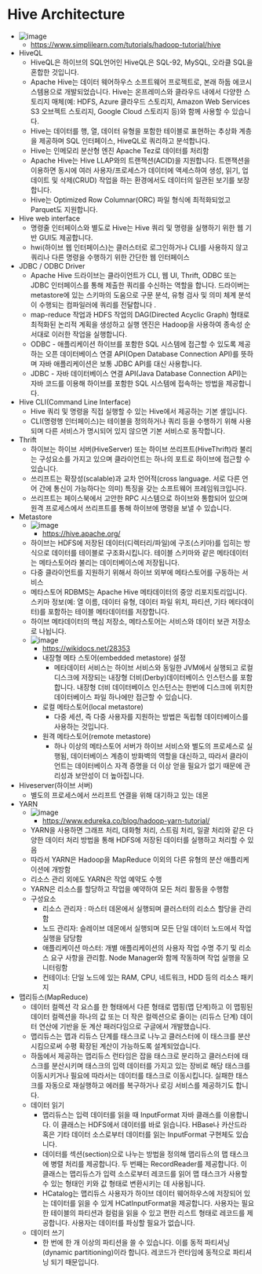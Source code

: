 # Hive Architecture
- ![image](https://user-images.githubusercontent.com/47103479/217844082-f04a2a6d-0e8b-4b12-ad19-5f75b64831d0.png)
  - https://www.simplilearn.com/tutorials/hadoop-tutorial/hive
- HiveQL
  - HiveQL은 하이브의 SQL언어인 HiveQL은 SQL-92, MySQL, 오라클 SQL을 혼합한 것입니다.
  - Apache Hive는 데이터 웨어하우스 소프트웨어 프로젝트로, 본래 하둡 에코시스템용으로 개발되었습니다. Hive는 온프레미스와 클라우드 내에서 다양한 스토리지 매체(예: HDFS, Azure 클라우드 스토리지, Amazon Web Services S3 오브젝트 스토리지, Google Cloud 스토리지 등)와 함께 사용할 수 있습니다. 
  - Hive는 데이터를 행, 열, 데이터 유형을 포함한 테이블로 표현하는 추상화 계층을 제공하며 SQL 인터페이스, HiveQL로 쿼리하고 분석합니다. 
  - Hive는 인메모리 분산형 엔진 Apache Tez로 데이터를 처리함
  - Apache Hive는 Hive LLAP와의 트랜잭션(ACID)을 지원합니다. 트랜잭션을 이용하면 동시에 여러 사용자/프로세스가 데이터에 액세스하여 생성, 읽기, 업데이트 및 삭제(CRUD) 작업을 하는 환경에서도 데이터의 일관된 보기를 보장합니다.
  - Hive는 Optimized Row Columnar(ORC) 파일 형식에 최적화되었고 Parquet도 지원합니다.
- Hive web interface
  - 명령줄 인터페이스와 별도로 Hive는 Hive 쿼리 및 명령을 실행하기 위한 웹 기반 GUI도 제공합니다.
  - hwi(하이브 웹 인터페이스)는 클러스터로 로그인하거나 CLI를 사용하지 않고 쿼리나 다른 명령을 수행하기 위한 간단한 웹 인터페이스
- JDBC / ODBC Driver
  - Apache Hive 드라이브는 클라이언트가 CLI, 웹 UI, Thrift, ODBC 또는 JDBC 인터페이스를 통해 제출한 쿼리를 수신하는 역할을 합니다. 드라이버는 metastore에 있는 스키마의 도움으로 구문 분석, 유형 검사 및 의미 체계 분석이 수행되는 컴파일러에 쿼리를 전달합니다 . 
  - map-reduce 작업과 HDFS 작업의 DAG(Directed Acyclic Graph) 형태로 최적화된 논리적 계획을 생성하고 실행 엔진은 Hadoop을 사용하여 종속성 순서대로 이러한 작업을 실행합니다.
  - ODBC - 애플리케이션 하이브를 포함한 SQL 시스템에 접근할 수 있도록 제공하는 오픈 데이터베이스 연결 API(Open Database Connection API)를 뜻하며 자바 애플리케이션은 보통 JDBC API를 대신 사용합니다.
  - JDBC - 자바 데이터베이스 연결 API(Java Database Connection API)는 자바 코드를 이용해 하이브를 포함한 SQL 시스템에 접속하는 방법을 제공합니다.
- Hive CLI(Command Line Interface)
  - Hive 쿼리 및 명령을 직접 실행할 수 있는 Hive에서 제공하는 기본 셸입니다.
  - CLI(명령행 인터페이스)는 테이블을 정의하거나 쿼리 등을 수행하기 위해 사용되며 다른 서비스가 명시되어 있지 않으면 기본 서비스로 동작합니다.
- Thrift 
  - 하이브는 하이브 서버(HiveServer) 또는 하이브 쓰리프트(HiveThrift)라 불리는 구성요소를 가지고 있으며 클라이언트는 하나의 포트로 하이브에 접근할 수 있습니다.
  - 쓰리프트는 확장성(scalable)과 교차 언어적(cross language. 서로 다른 언어 간에 통신이 가능하다는 의미) 특징을 갖는 소프트웨어 프레임워크입니다.
  - 쓰리프트는 페이스북에서 고안한 RPC 시스템으로 하이브와 통합되어 있으며 원격 프로세스에서 쓰리프트를 통해 하이브에 명령을 보낼 수 있습니다.
- Metastore
  - ![image](https://user-images.githubusercontent.com/47103479/217844466-9ef45e3a-f633-4797-b70a-72eea5b827d5.png)
    - https://hive.apache.org/
  - 하이브는 HDFS에 저장된 데이터(디렉터리/파일)에 구조(스키마)를 입히는 방식으로 데이터를 테이블로 구조화시킵니다. 테이블 스키마와 같은 메타데이터는 메타스토어라 불리는 데이터베이스에 저장됩니다. 
  - 다중 클라이언트를 지원하기 위해서 하이브 외부에 메타스토어를 구동하는 서비스
  - 메타스토어 RDBMS는 Apache Hive 메타데이터의 중앙 리포지토리입니다. 스키마 정보(예: 열 이름, 데이터 유형, 데이터 파일 위치, 파티션, 기타 메타데이터)를 포함하는 테이블 메타데이터를 저장합니다. 
  - 하이브 메타데이터의 핵심 저장소, 메타스토어는 서비스와 데이터 보관 저장소로 나뉩니다.
  - ![image](https://user-images.githubusercontent.com/47103479/217844598-d3c3dc60-b893-47bc-9354-c131e82cba35.png)
    - https://wikidocs.net/28353
    - 내장형 메타 스토어(embedded metastore) 설정 
      - 메타데이터 서비스는 하이브 서비스와 동일한 JVM에서 실행되고 로컬 디스크에 저장되는 내장형 더비(Derby)데이터베이스 인스턴스를 포함합니다. 내장형 더비 데이터베이스 인스턴스는 한번에 디스크에 위치한 데이터베이스 파일 하나에만 접근할 수 있습니다. 
    - 로컬 메타스토어(local metastore) 
      - 다중 세션, 즉 다중 사용자를 지원하는 방법은 독립형 데이터베이스를 사용하는 것입니다. 
    - 원격 메타스토어(remote metastore) 
      - 하나 이상의 메타스토어 서버가 하이브 서비스와 별도의 프로세스로 실행됨, 데이터베이스 계층이 방화벽의 역할을 대신하고, 따라서 클라이언트는 데이터베이스 자격 증명을 더 이상 얻을 필요가 없기 때문에 관리성과 보안성이 더 높아집니다. 
- Hiveserver(하이브 서버)
  - 별도의 프로세스에서 쓰리프트 연결을 위해 대기하고 있는 데몬
- YARN
  - ![image](https://user-images.githubusercontent.com/47103479/217845044-f7807b30-1912-45fe-aa8c-243fac7934aa.png)
    - https://www.edureka.co/blog/hadoop-yarn-tutorial/
  - YARN을 사용하면 그래프 처리, 대화형 처리, 스트림 처리, 일괄 처리와 같은 다양한 데이터 처리 방법을 통해 HDFS에 저장된 데이터를 실행하고 처리할 수 있음
  - 따라서 YARN은 Hadoop을 MapReduce 이외의 다른 유형의 분산 애플리케이션에 개방함
  - 리소스 관리 외에도 YARN은 작업 예약도 수행
  - YARN은 리소스를 할당하고 작업을 예약하여 모든 처리 활동을 수행함
  - 구성요소
    - 리소스 관리자 :  마스터 데몬에서 실행되며 클러스터의 리소스 할당을 관리함
    - 노드 관리자: 슬레이브 데몬에서 실행되며 모든 단일 데이터 노드에서 작업 실행을 담당함 
    - 애플리케이션 마스터:  개별 애플리케이션의 사용자 작업 수명 주기 및 리소스 요구 사항을 관리함. Node Manager와 함께 작동하며 작업 실행을 모니터링함
    - 컨테이너: 단일 노드에 있는 RAM, CPU, 네트워크, HDD 등의 리소스 패키지
- 맵리듀스(MapReduce) 
  - 데이터 컬렉션 각 요스를 한 형태에서 다른 형태로 맵핑(맵 단계)하고 이 맵핑된 데이터 컬렉션을 하나의 값 또는 더 작은 컬렉션으로 줄이는 (리듀스 단계) 데이터 연산에 기반을 둔 계산 패러다임으로 구글에서 개발했습니다.
  - 맵리듀스는 맵과 리듀스 단계를 태스크로 나누고 클러스터에 이 태스크를 분산시킴으로써 수평 확장된 계산이 가능하도록 설계되었습니다.
  - 하둡에서 제공하는 맵리듀스 런타임은 잡을 태스크로 분리하고 클러스터에 태스크를 분산시키며 태스크의 입력 데이터를 가지고 있는 장비로 해당 태스크를 이동시키거나 필요에 따라서는 데이터를 태스크로 이동시킵니다. 실패한 태스크를 자동으로 재실행하고 에러를 복구하거나 로깅 서비스를 제공하기도 합니다.
  - 데이터 읽기
    - 맵리듀스는 입력 데이터를 읽을 때 InputFormat 자바 클래스를 이용합니다. 이 클래스는 HDFS에서 데이터를 바로 읽습니다. HBase나 카산드라 혹은 기타 데이터 소스로부터 데이터를 읽는 InputFormat 구현체도 있습니다.
    - 데이터를 섹션(section)으로 나누는 방법을 정의해 맵리듀스의 맵 태스크에 병렬 처리를 제공합니다. 두 번째는 RecordReader를 제공합니다. 이 클래스는 맵리듀스가 입력 소스로부터 레코드를 읽어 맵 태스크가 사용할 수 있는 형태인 키와 값 형태로 변환시키는 데 사용됩니다.
    - HCatalog는 맵리듀스 사용자가 하이브 데이터 웨어하우스에 저장되어 있는 데이터를 읽을 수 있게 HCatInputFormat을 제공합니다. 사용자는 필요한 테이블의 파티션과 컬럼을 읽을 수 있고 편한 리스트 형태로 레코드를 제공합니다. 사용자는 데이터를 파싱할 필요가 없습니다.
  - 데이터 쓰기
    - 한 번에 한 개 이상의 파티션을 쓸 수 있습니다. 이를 동적 파티셔닝(dynamic partitioning)이라 합니다. 레코드가 런타임에 동적으로 파티셔닝 되기 때문입니다.
